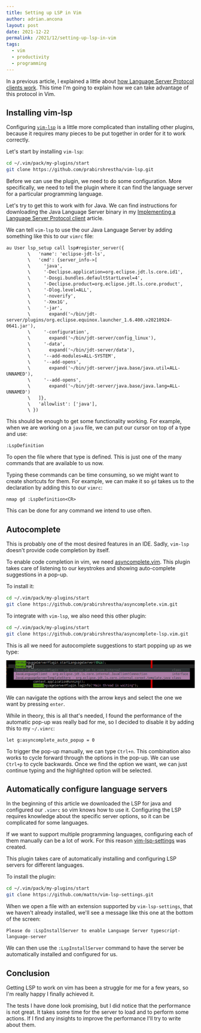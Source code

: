 ```yaml
---
title: Setting up LSP in Vim
author: adrian.ancona
layout: post
date: 2021-12-22
permalink: /2021/12/setting-up-lsp-in-vim
tags:
  - vim
  - productivity
  - programming
---
```


In a previous article, I explained a little about [how Language Server Protocol clients work](/2021/12/implementing-a-language-server-protocol-client). This time I'm going to explain how we can take advantage of this protocol in Vim.

## Installing vim-lsp

Configuring [`vim-lsp`](https://github.com/prabirshrestha/vim-lsp) is a little more complicated than installing other plugins, because it requires many pieces to be put together in order for it to work correctly.

Let's start by installing `vim-lsp`:

```sh
cd ~/.vim/pack/my-plugins/start
git clone https://github.com/prabirshrestha/vim-lsp.git
```

<!--more-->

Before we can use the plugin, we need to do some configuration. More specifically, we need to tell the plugin where it can find the language server for a particular programming language.

Let's try to get this to work with for Java. We can find instructions for downloading the Java Language Server binary in my [Implementing a Language Server Protocol client](/2021/12/implementing-a-language-server-protocol-client) article.

We can tell `vim-lsp` to use the our Java Language Server by adding something like this to our `vimrc` file:

```vim
au User lsp_setup call lsp#register_server({
        \   'name': 'eclipse-jdt-ls',
        \   'cmd': {server_info->[
        \     'java',
        \     '-Declipse.application=org.eclipse.jdt.ls.core.id1',
        \     '-Dosgi.bundles.defaultStartLevel=4',
        \     '-Declipse.product=org.eclipse.jdt.ls.core.product',
        \     '-Dlog.level=ALL',
        \     '-noverify',
        \     '-Xmx1G',
        \     '-jar',
        \       expand('~/bin/jdt-server/plugins/org.eclipse.equinox.launcher_1.6.400.v20210924-0641.jar'),
        \     '-configuration',
        \       expand('~/bin/jdt-server/config_linux'),
        \     '-data',
        \       expand('~/bin/jdt-server/data'),
        \     '--add-modules=ALL-SYSTEM',
        \     '--add-opens',
        \       expand('~/bin/jdt-server/java.base/java.util=ALL-UNNAMED'),
        \     '--add-opens',
        \       expand('~/bin/jdt-server/java.base/java.lang=ALL-UNNAMED')
        \   ]},
        \   'allowlist': ['java'],
        \ })
```

This should be enough to get some functionality working. For example, when we are working on a `java` file, we can put our cursor on top of a type and use:

```vim
:LspDefinition
```

To open the file where that type is defined. This is just one of the many commands that are available to us now.

Typing these commands can be time consuming, so we might want to create shortcuts for them. For example, we can make it so `gd` takes us to the declaration by adding this to our `vimrc`:

```vim
nmap gd :LspDefinition<CR>
```

This can be done for any command we intend to use often.

## Autocomplete

This is probably one of the most desired features in an IDE. Sadly, `vim-lsp` doesn't provide code completion by itself.

To enable code completion in vim, we need [asyncomplete.vim](https://github.com/prabirshrestha/asyncomplete.vim). This plugin takes care of listening to our keystrokes and showing auto-complete suggestions in a pop-up.

To install it:

```bash
cd ~/.vim/pack/my-plugins/start
git clone https://github.com/prabirshrestha/asyncomplete.vim.git
```

To integrate with `vim-lsp`, we also need this other plugin:

```bash
cd ~/.vim/pack/my-plugins/start
git clone https://github.com/prabirshrestha/asyncomplete-lsp.vim.git
```

This is all we need for autocomplete suggestions to start popping up as we type:

[<img src="/images/posts/vim-code-completion.png" alt="Vim code completion" />](/images/posts/vim-code-completion.png)

We can navigate the options with the arrow keys and select the one we want by pressing `enter`.

While in theory, this is all that's needed, I found the performance of the automatic pop-up was really bad for me, so I decided to disable it by adding this to my `~/.vimrc`:

```vim
let g:asyncomplete_auto_popup = 0
```

To trigger the pop-up manually, we can type `Ctrl+n`. This combination also works to cycle forward through the options in the pop-up. We can use `Ctrl+p` to cycle backwards. Once we find the option we want, we can just continue typing and the highlighted option will be selected.

## Automatically configure language servers

In the beginning of this article we downloaded the LSP for java and configured our `.vimrc` so vim knows how to use it. Configuring the LSP requires knowledge about the specific server options, so it can be complicated for some languages.

If we want to support multiple programming languages, configuring each of them manually can be a lot of work. For this reason [vim-lsp-settings](https://github.com/mattn/vim-lsp-settings) was created.

This plugin takes care of automatically installing and configuring LSP servers for different languages.

To install the plugin:

```bash
cd ~/.vim/pack/my-plugins/start
git clone https://github.com/mattn/vim-lsp-settings.git
```

When we open a file with an extension supported by `vim-lsp-settings`, that we haven't already installed, we'll see a message like this one at the bottom of the screen:

```vim
Please do :LspInstallServer to enable Language Server typescript-language-server
```

We can then use the `:LspInstallServer` command to have the server be automatically installed and configured for us.

## Conclusion

Getting LSP to work on vim has been a struggle for me for a few years, so I'm really happy I finally achieved it.

The tests I have done look promising, but I did notice that the performance is not great. It takes some time for the server to load and to perform some actions. If I find any insights to improve the performance I'll try to write about them.
